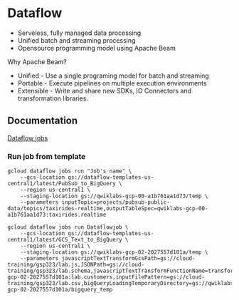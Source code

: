 # Dataflow

- Serveless, fully managed data processing
- Unified batch and streaming processing
- Opensource programming model using Apache Beam

Why Apache Beam?

- Unified - Use a single programing model for batch and streaming
- Portable - Execute pipelines on multiple execution environments
- Extensible - Write and share new SDKs, IO Connectors and transformation libraries.

## Documentation

[Dataflow jobs](https://cloud.google.com/sdk/gcloud/reference/dataflow/jobs)

### Run job from template

```
gcloud dataflow jobs run "Job's name" \
    --gcs-location gs://dataflow-templates-us-central1/latest/PubSub_to_BigQuery \
    --region us-central1 \
    --staging-location gs://qwiklabs-gcp-00-a1b761aa1d73/temp \
    --parameters inputTopic=projects/pubsub-public-data/topics/taxirides-realtime,outputTableSpec=qwiklabs-gcp-00-a1b761aa1d73:taxirides.realtime
```

```
gcloud dataflow jobs run Dataflowjob \
    --gcs-location gs://dataflow-templates-us-central1/latest/GCS_Text_to_BigQuery \
    --region us-central1 \
    --staging-location gs://qwiklabs-gcp-02-2027557d101a/temp \
    --parameters javascriptTextTransformGcsPath=gs://cloud-training/gsp323/lab.js,JSONPath=gs://cloud-training/gsp323/lab.schema,javascriptTextTransformFunctionName=transform,outputTable=qwiklabs-gcp-02-2027557d101a:lab.customers,inputFilePattern=gs://cloud-training/gsp323/lab.csv,bigQueryLoadingTemporaryDirectory=gs://qwiklabs-gcp-02-2027557d101a/bigquery_temp
```
